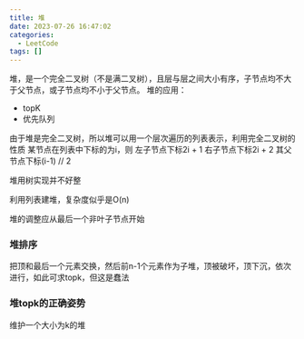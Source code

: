 ```yaml
---
title: 堆
date: 2023-07-26 16:47:02
categories:
  - LeetCode
tags: []
---
```


堆，是一个完全二叉树（不是满二叉树），且层与层之间大小有序，子节点均不大于父节点，或子节点均不小于父节点。
堆的应用：
- topK
- 优先队列

由于堆是完全二叉树，所以堆可以用一个层次遍历的列表表示，利用完全二叉树的性质
某节点在列表中下标的为i，则
左子节点下标2i + 1
右子节点下标2i + 2
其父节点下标(i-1) // 2


堆用树实现并不好整

利用列表建堆，复杂度似乎是O(n)

堆的调整应从最后一个非叶子节点开始

### 堆排序
把顶和最后一个元素交换，然后前n-1个元素作为子堆，顶被破坏，顶下沉，依次进行，如此可求topk，但这是蠢法

### 堆topk的正确姿势

维护一个大小为k的堆
